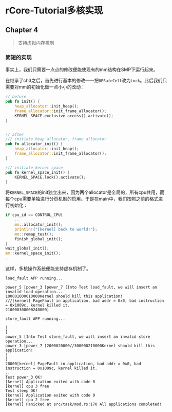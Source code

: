 # rCore-Tutorial多核实现



## Chapter 4

> 支持虚拟内存机制

### 简短的实现

事实上，我们只需要一点点的修改便能使现有的mm结构在SMP下运行起来。

在继承了ch3之后，首先进行基本的修改——把`UPSafeCell`改为`Lock`。此后我们只需要对mm的初始化做一点小小的改动：

```rust
// before
pub fn init() {
    heap_allocator::init_heap();
    frame_allocator::init_frame_allocator();
    KERNEL_SPACE.exclusive_access().activate();
}


// after
/// initiate heap allocator, frame allocator
pub fn allocator_init() {
    heap_allocator::init_heap();
    frame_allocator::init_frame_allocator();
}

/// initiate kernel space
pub fn kernel_space_init() {
    KERNEL_SPACE.lock().activate();
}
```

将`KERNEL_SPACE`的init独立出来，因为两个allocator是全局的，所有cpu共用，而每个cpu需要单独进行分页机制的启用。于是在main中，我们按照之前的格式进行初始化：

```rust
if cpu_id == CONTROL_CPU{
    ..
    mm::allocator_init();
    println!("[kernel] back to world!");
    mm::remap_test();
    finish_global_init();
}
wait_global_init();
mm::kernel_space_init();
..
```

这样，多核操作系统便能支持虚存机制了。

```
load_fault APP running...

power_5 [power_3 [power_7 [Into Test load_fault, we will insert an invalid load operation...
100001000010000Kernel should kill this application!
///[kernel] PageFault in application, bad addr = 0x0, bad instruction = 0x1009c, kernel killed it.
210000300000240000]

store_fault APP running...

]
]
power_5 [Into Test store_fault, we will insert an invalid store operation...
power_3 [power_7 [2000020000//300000210000Kernel should kill this application!
]
]
20000[kernel] PageFault in application, bad addr = 0x0, bad instruction = 0x1009c, kernel killed it.
..
Test power_3 OK!
[kernel] Application exited with code 0
[kernel] cpu 3 free
Test sleep OK!
[kernel] Application exited with code 0
[kernel] cpu 2 free
[kernel] Panicked at src/task/mod.rs:170 All applications completed!
```

